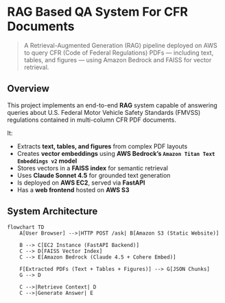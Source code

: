 # RAG Based QA System For CFR Documents

> A Retrieval-Augmented Generation (RAG) pipeline deployed on AWS to query CFR (Code of Federal Regulations) PDFs — including text, tables, and figures — using Amazon Bedrock and FAISS for vector retrieval.

## Overview

This project implements an end-to-end **RAG** system capable of answering queries about U.S. Federal Motor Vehicle Safety Standards (FMVSS) regulations contained in multi-column CFR PDF documents.

It:
- Extracts **text, tables, and figures** from complex PDF layouts  
- Creates **vector embeddings** using **AWS Bedrock’s `Amazon Titan Text Embeddings v2` model**  
- Stores vectors in a **FAISS index** for semantic retrieval  
- Uses **Claude Sonnet 4.5** for grounded text generation  
- Is deployed on **AWS EC2**, served via **FastAPI**  
- Has a **web frontend** hosted on **AWS S3**  

## System Architecture

```mermaid
flowchart TD
    A[User Browser] -->|HTTP POST /ask| B[Amazon S3 (Static Website)]

    B --> C[EC2 Instance (FastAPI Backend)]
    C --> D[FAISS Vector Index]
    C --> E[Amazon Bedrock (Claude 4.5 + Cohere Embed)]

    F[Extracted PDFs (Text + Tables + Figures)] --> G[JSON Chunks]
    G --> D

    C -->|Retrieve Context| D
    C -->|Generate Answer| E
```
